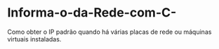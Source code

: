 # Informa-o-da-Rede-com-C-
Como obter o IP padrão quando há várias placas de rede ou máquinas virtuais instaladas.
